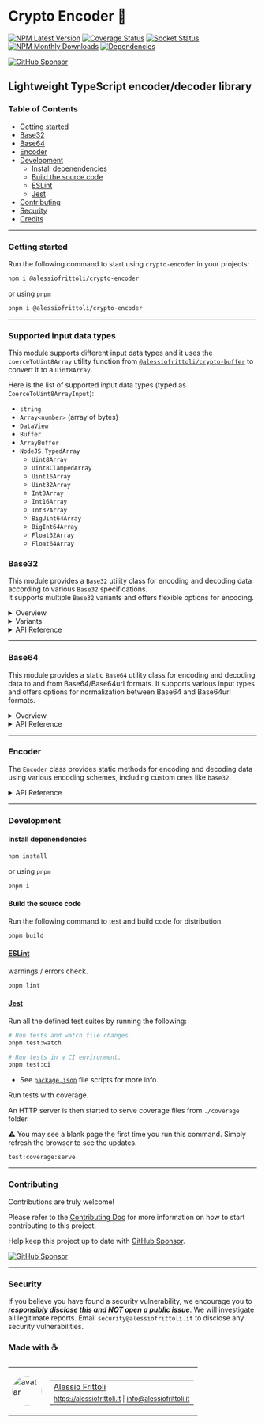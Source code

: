 # Crypto Encoder 🧮

[![NPM Latest Version][version-badge]][npm-url] [![Coverage Status][coverage-badge]][coverage-url] [![Socket Status][socket-badge]][socket-url] [![NPM Monthly Downloads][downloads-badge]][npm-url] [![Dependencies][deps-badge]][deps-url]

[![GitHub Sponsor][sponsor-badge]][sponsor-url]

[version-badge]: https://img.shields.io/npm/v/%40alessiofrittoli%2Fcrypto-encoder
[npm-url]: https://npmjs.org/package/%40alessiofrittoli%2Fcrypto-encoder
[coverage-badge]: https://coveralls.io/repos/github/alessiofrittoli/crypto-encoder/badge.svg
[coverage-url]: https://coveralls.io/github/alessiofrittoli/crypto-encoder
[socket-badge]: https://socket.dev/api/badge/npm/package/@alessiofrittoli/crypto-encoder
[socket-url]: https://socket.dev/npm/package/@alessiofrittoli/crypto-encoder/overview
[downloads-badge]: https://img.shields.io/npm/dm/%40alessiofrittoli%2Fcrypto-encoder.svg
[deps-badge]: https://img.shields.io/librariesio/release/npm/%40alessiofrittoli%2Fcrypto-encoder
[deps-url]: https://libraries.io/npm/%40alessiofrittoli%2Fcrypto-encoder

[sponsor-badge]: https://img.shields.io/static/v1?label=Fund%20this%20package&message=%E2%9D%A4&logo=GitHub&color=%23DB61A2
[sponsor-url]: https://github.com/sponsors/alessiofrittoli

## Lightweight TypeScript encoder/decoder library

### Table of Contents

- [Getting started](#getting-started)
- [Base32](#base32)
- [Base64](#base64)
- [Encoder](#encoder)
- [Development](#development)
  - [Install depenendencies](#install-depenendencies)
  - [Build the source code](#build-the-source-code)
  - [ESLint](#eslint)
  - [Jest](#jest)
- [Contributing](#contributing)
- [Security](#security)
- [Credits](#made-with-)

---

### Getting started

Run the following command to start using `crypto-encoder` in your projects:

```bash
npm i @alessiofrittoli/crypto-encoder
```

or using `pnpm`

```bash
pnpm i @alessiofrittoli/crypto-encoder
```

---

### Supported input data types

This module supports different input data types and it uses the `coerceToUint8Array` utility function from [`@alessiofrittoli/crypto-buffer`](https://npmjs.com/package/@alessiofrittoli/crypto-buffer) to convert it to a `Uint8Array`.

Here is the list of supported input data types (typed as `CoerceToUint8ArrayInput`):

- `string`
- `Array<number>` (array of bytes)
- `DataView`
- `Buffer`
- `ArrayBuffer`
- `NodeJS.TypedArray`
    - `Uint8Array`
    - `Uint8ClampedArray`
    - `Uint16Array`
    - `Uint32Array`
    - `Int8Array`
    - `Int16Array`
    - `Int32Array`
    - `BigUint64Array`
    - `BigInt64Array`
    - `Float32Array`
    - `Float64Array`

### Base32

This module provides a `Base32` utility class for encoding and decoding data according to various `Base32` specifications.\
It supports multiple `Base32` variants and offers flexible options for encoding.

<details>

<summary>Overview</summary>

The `Base32` class provides methods to encode and decode data using Base32, supporting multiple variants as defined by the following specifications:

- [Base32 from RFC4648](https://tools.ietf.org/html/rfc4648)
- [Base32hex from RFC4648](https://tools.ietf.org/html/rfc4648)
- [Crockford's Base32](http://www.crockford.com/wrmg/base32.html)

</details>

<details>

<summary>Variants</summary>

The following Base32 variants are supported:

- `RFC3548` - Alias for `RFC4648`
- `RFC4648` - The standard Base32 encoding.
- `RFC4648-HEX` - Base32 encoding with a hexadecimal-like alphabet.
- `Crockford` - A Base32 variant designed to be human-friendly.

</details>

<details>

<summary>API Reference</summary>

#### Static Properties

##### `Base32.VARIANT`

An object containing the available Base32 variants:

```ts
Base32.VARIANT = {
    RFC3548		: 'RFC3548',
    RFC4648		: 'RFC4648',
    RFC4648_HEX	: 'RFC4648-HEX',
    Crockford	: 'Crockford',
}
```

#### Static Methods

##### `Base32.encode()`

Encodes data to a Base32 string.

###### Parameters

| Parameter         | Type            | Description                        |
|-------------------|-----------------|------------------------------------|
| `data`            | `CoerceToUint8ArrayInput` | The data to encode. See the [list of supported input data types](#supported-input-data-types). |
| `variant`         | `Variant`       | The Base32 variant to use. |
| `options`         | `EncodeOptions` | (Optional) Encoding options. |
| `options.padding` | `boolean`       | If set, forcefully enable or disable padding. The default behavior is to follow the default of the selected variant. |

###### Returns

Type: `string`

A Base32 encoded string.

###### Example usage

```ts
import { Base32 } from '@alessiofrittoli/crypto-encoder'
// or
import { Base32 } from '@alessiofrittoli/crypto-encoder/Base32'

console.log( Base32.encode( 'some value', 'RFC3548' ) )
// or
console.log( Base32.encode( 'some value', Base32.VARIANT.RFC3548 ) )
// Outputs: 'ONXW2ZJAOZQWY5LF'
```

---

##### `Base32.decode()`

Decodes a Base32 data.

###### Parameters

| Parameter | Type                      | Description                                  |
|-----------|---------------------------|----------------------------------------------|
| `data`    | `CoerceToUint8ArrayInput` | The Base32-encoded data. See the [list of supported input data types](#supported-input-data-types). |
| `variant` | `Variant`                 | The Base32 variant used to encode the input. |

###### Returns

Type: `Uint8Array`

An `Uint8Array` containing the decoded data.

###### Example usage

```ts
import { Base32 } from '@alessiofrittoli/crypto-encoder'
// or
import { Base32 } from '@alessiofrittoli/crypto-encoder/Base32'

const input		= 'ONXW2ZJAOZQWY5LF'
const decoded	= Base32.decode( input, 'RFC3548' )
// or
const decoded	= Base32.decode( input, Base32.VARIANT.RFC3548 )

console.log( Buffer.from( decoded ).toString() ) // Node.js
// or
console.log( new TextDecoder().decode( decoded ) ) // client-side
// or
console.log( Base32.toString( decoded ) ) // Node.js + client-side
// Outputs: 'some value'
```

</details>

---

### Base64

This module provides a static `Base64` utility class for encoding and decoding data to and from Base64/Base64url formats. It supports various input types and offers options for normalization between Base64 and Base64url formats.

<details>

<summary>Overview</summary>

The `Base64` class provides static methods for:

- Encoding data to Base64/Base64url strings.
- Decoding Base64/Base64url strings to binary data.
- Normalizing strings between Base64 and Base64url formats.

The implementation is compatible with both browser and Node.js environments.

</details>

<details>

<summary>API Reference</summary>

#### Static Methods

##### `Base64.encode()`

Encodes data to a Base64 or Base64url string.

###### Parameters

| Parameter   | Type            | Default | Description                                   |
|-------------|-----------------|---------| ----------------------------------------------|
| `data`      | `CoerceToUint8ArrayInput` | - | The data to encode. See the [list of supported input data types](#supported-input-data-types). |
| `normalize` | `boolean`       | `true` | Whether to normalize the output to Base64url. |

###### Returns

Type: `string`

A Base64 or Base64url encoded string.

###### Example

```ts
import { Base64 } from '@alessiofrittoli/crypto-encoder'
// or
import { Base64 } from '@alessiofrittoli/crypto-encoder/Base64'

const data		= 'Hello, World!'
const base64	= Base64.encode( data, false )
const base64url	= Base64.encode( data )

console.log( base64 ) // Outputs: 'SGVsbG8sIFdvcmxkIQ=='
console.log( base64url ) // Outputs: 'SGVsbG8sIFdvcmxkIQ'
```

---

##### `Base64.decode()`

Decodes a Base64 or Base64url string.

###### Parameters

| Parameter | Type                      | Description                               |
|-----------|---------------------------|-------------------------------------------|
| `data`    | `CoerceToUint8ArrayInput` | The Base64 or Base64url encoded data. See the [list of supported input data types](#supported-input-data-types). |

###### Returns

Type: `Buffer | Uint8Array`

A `Buffer` containing the decoded data.

###### Example

```ts
import { Base64 } from '@alessiofrittoli/crypto-encoder'
// or
import { Base64 } from '@alessiofrittoli/crypto-encoder/Base64'

const base64	= 'SGVsbG8sIFdvcmxkIQ=='
const base64url	= 'SGVsbG8sIFdvcmxkIQ'

console.log( Base64.toString( Base64.decode( base64 ) ) )
// or
console.log( Base64.toString( Base64.decode( base64url ) ) )
// Outputs: 'Hello, World!'
```

</details>

---

### Encoder

The `Encoder` class provides static methods for encoding and decoding data using various encoding schemes, including custom ones like `base32`.

<details>

<summary>API Reference</summary>

#### **Types**

##### `Encoding`

Represents the encoding types supported by the `Encoder` class. Includes all standard `BufferEncoding` types as well as the custom `base32` encoding.

#### Static Properties

##### `Encoder.SUPPORTED_ENCODINGS`

Type: `Encoding[]`

A list of all encodings supported by the `Encoder` class. Includes standard `BufferEncoding` types and the custom `base32` encoding.

#### Static Methods

##### `Encoder.encode()`

Encodes the provided data using the specified encoding scheme.

###### Parameters

| Parameter       | Type       | Default | Description                                |
|-----------------|------------|---------| -------------------------------------------|
| `data`          | `CoerceToUint8ArrayInput` | - | The data to encode. See the [list of supported input data types](#supported-input-data-types). |
| `encoding`      | `Encoding` | `utf8`  | (Optional) The output encoding.            |
| `inputEncoding` | `Encoding` | -       | (Optional) The encoding of the input data. |

###### Returns

Type: `string`

The encoded data as a string.

###### Behavior

- If `encoding` is `base32`, uses the [`Base32`](#base32) class with the `RFC3548` standard.
- If `encoding` is `base64` or `base64url`, uses the [`Base64`](#base64) class.
- Otherwise, falls back to `Buffer` (if available) or the `binaryToString` function for encoding.

###### Example

```ts
import { Encoder } from '@alessiofrittoli/crypto-encoder'
// or
import { Encoder } from '@alessiofrittoli/crypto-encoder/Encoder'

const data = 'Hello, world!'
const buffer = Buffer.from( data )
const bytes = [
    72, 101, 108, 108, 111,
    44,  32, 119, 111, 114,
    108, 100,  33
]

console.log( Encoder.encode( data, 'hex' ) )
console.log( Encoder.encode( data, 'base32' ) )
console.log( Encoder.encode( data, 'base64' ) )
console.log( Encoder.encode( buffer ) )
console.log( Encoder.encode( bytes ) )
```

---

##### `Encoder.decode()`

Decodes the provided data using the specified encoding scheme.

###### Parameters

| Parameter | Type                      | Description                               |
|-----------|---------------------------|-------------------------------------------|
| `data`    | `CoerceToUint8ArrayInput` | The input data to decode. See the [list of supported input data types](#supported-input-data-types). |
| `encoding`| `Encoding` | The encoding of the input data. |

###### Returns

Type: `Buffer | Uint8Array`

A `Buffer` containing the decoded data.

###### Behavior

- If `encoding` is `base32`, uses the [`Base32`](#base32) class with the `RFC3548` standard.
- If `encoding` is `base64` or `base64url`, uses the [`Base64`](#base64) class.
- Otherwise, falls back to `Buffer` (if available) or coerces the input data to a `Uint8Array`.

###### Example

```ts
import { Encoder } from '@alessiofrittoli/crypto-encoder'
// or
import { Encoder } from '@alessiofrittoli/crypto-encoder/Encoder'

const decoded = Encoder.decode( 'JBSWY3DPFQQHO33SNRSCC===', 'base32' )
console.log( Encoder.toString( decoded ) ) // Outputs: 'Hello, world!'
```

</details>

---

### Development

#### Install depenendencies

```bash
npm install
```

or using `pnpm`

```bash
pnpm i
```

#### Build the source code

Run the following command to test and build code for distribution.

```bash
pnpm build
```

#### [ESLint](https://www.npmjs.com/package/eslint)

warnings / errors check.

```bash
pnpm lint
```

#### [Jest](https://npmjs.com/package/jest)

Run all the defined test suites by running the following:

```bash
# Run tests and watch file changes.
pnpm test:watch

# Run tests in a CI environment.
pnpm test:ci
```

- See [`package.json`](./package.json) file scripts for more info.

Run tests with coverage.

An HTTP server is then started to serve coverage files from `./coverage` folder.

⚠️ You may see a blank page the first time you run this command. Simply refresh the browser to see the updates.

```bash
test:coverage:serve
```

---

### Contributing

Contributions are truly welcome!

Please refer to the [Contributing Doc](./CONTRIBUTING.md) for more information on how to start contributing to this project.

Help keep this project up to date with [GitHub Sponsor][sponsor-url].

[![GitHub Sponsor][sponsor-badge]][sponsor-url]

---

### Security

If you believe you have found a security vulnerability, we encourage you to **_responsibly disclose this and NOT open a public issue_**. We will investigate all legitimate reports. Email `security@alessiofrittoli.it` to disclose any security vulnerabilities.

### Made with ☕

<table style='display:flex;gap:20px;'>
  <tbody>
    <tr>
      <td>
        <img alt="avatar" src='https://avatars.githubusercontent.com/u/35973186' style='width:60px;border-radius:50%;object-fit:contain;'>
      </td>
      <td>
        <table style='display:flex;gap:2px;flex-direction:column;'>
          <tbody>
              <tr>
                <td>
                  <a href='https://github.com/alessiofrittoli' target='_blank' rel='noopener'>Alessio Frittoli</a>
                </td>
              </tr>
              <tr>
                <td>
                  <small>
                    <a href='https://alessiofrittoli.it' target='_blank' rel='noopener'>https://alessiofrittoli.it</a> |
                    <a href='mailto:info@alessiofrittoli.it' target='_blank' rel='noopener'>info@alessiofrittoli.it</a>
                  </small>
                </td>
              </tr>
          </tbody>
        </table>
      </td>
    </tr>
  </tbody>
</table>
